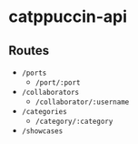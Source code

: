 # catppuccin-api

## Routes

- `/ports`
  - `/port/:port`
- `/collaborators`
  - `/collaborator/:username`
- `/categories`
  - `/category/:category`
- `/showcases`
